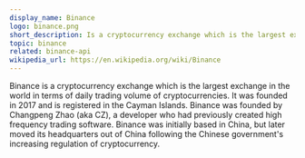 ```yaml
---
display_name: Binance
logo: binance.png
short_description: Is a cryptocurrency exchange which is the largest exchange in the world in terms of daily trading volume of cryptocurrencies.
topic: binance
related: binance-api
wikipedia_url: https://en.wikipedia.org/wiki/Binance
---
```

Binance is a cryptocurrency exchange which is the largest exchange in the world in terms of daily trading volume of cryptocurrencies. It was founded in 2017 and is registered in the Cayman Islands. Binance was founded by Changpeng Zhao (aka CZ), a developer who had previously created high frequency trading software. Binance was initially based in China, but later moved its headquarters out of China following the Chinese government's increasing regulation of cryptocurrency.
